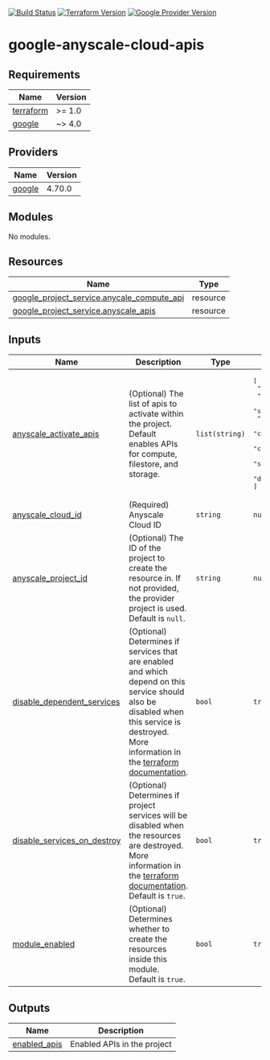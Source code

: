 [![Build Status][badge-build]][build-status]
[![Terraform Version][badge-terraform]](https://github.com/hashicorp/terraform/releases)
[![Google Provider Version][badge-tf-google]](https://github.com/terraform-providers/terraform-provider-google/releases)
# google-anyscale-cloud-apis

<!-- BEGINNING OF PRE-COMMIT-TERRAFORM DOCS HOOK -->
## Requirements

| Name | Version |
|------|---------|
| <a name="requirement_terraform"></a> [terraform](#requirement\_terraform) | >= 1.0 |
| <a name="requirement_google"></a> [google](#requirement\_google) | ~> 4.0 |

## Providers

| Name | Version |
|------|---------|
| <a name="provider_google"></a> [google](#provider\_google) | 4.70.0 |

## Modules

No modules.

## Resources

| Name | Type |
|------|------|
| [google_project_service.anycale_compute_api](https://registry.terraform.io/providers/hashicorp/google/latest/docs/resources/project_service) | resource |
| [google_project_service.anyscale_apis](https://registry.terraform.io/providers/hashicorp/google/latest/docs/resources/project_service) | resource |

## Inputs

| Name | Description | Type | Default | Required |
|------|-------------|------|---------|:--------:|
| <a name="input_anyscale_activate_apis"></a> [anyscale\_activate\_apis](#input\_anyscale\_activate\_apis) | (Optional) The list of apis to activate within the project.<br>Default enables APIs for compute, filestore, and storage. | `list(string)` | <pre>[<br>  "compute.googleapis.com",<br>  "file.googleapis.com",<br>  "storage-component.googleapis.com",<br>  "storage.googleapis.com",<br>  "certificatemanager.googleapis.com",<br>  "cloudresourcemanager.googleapis.com",<br>  "serviceusage.googleapis.com",<br>  "deploymentmanager.googleapis.com"<br>]</pre> | no |
| <a name="input_anyscale_cloud_id"></a> [anyscale\_cloud\_id](#input\_anyscale\_cloud\_id) | (Required) Anyscale Cloud ID | `string` | `null` | no |
| <a name="input_anyscale_project_id"></a> [anyscale\_project\_id](#input\_anyscale\_project\_id) | (Optional) The ID of the project to create the resource in. If not provided, the provider project is used. Default is `null`. | `string` | `null` | no |
| <a name="input_disable_dependent_services"></a> [disable\_dependent\_services](#input\_disable\_dependent\_services) | (Optional) Determines if services that are enabled and which depend on this service should also be disabled when this service is destroyed.<br>More information in the [terraform documentation](https://www.terraform.io/docs/providers/google/r/google_project_service.html#disable_dependent_services). | `bool` | `true` | no |
| <a name="input_disable_services_on_destroy"></a> [disable\_services\_on\_destroy](#input\_disable\_services\_on\_destroy) | (Optional) Determines if project services will be disabled when the resources are destroyed.<br>More information in the [terraform documentation](https://www.terraform.io/docs/providers/google/r/google_project_service.html#disable_on_destroy).<br>Default is `true`. | `bool` | `true` | no |
| <a name="input_module_enabled"></a> [module\_enabled](#input\_module\_enabled) | (Optional) Determines whether to create the resources inside this module. Default is `true`. | `bool` | `true` | no |

## Outputs

| Name | Description |
|------|-------------|
| <a name="output_enabled_apis"></a> [enabled\_apis](#output\_enabled\_apis) | Enabled APIs in the project |
<!-- END OF PRE-COMMIT-TERRAFORM DOCS HOOK -->

<!-- References -->
[Terraform]: https://www.terraform.io
[Issues]: https://github.com/anyscale/sa-terraform-google-cloudfoundation-modules/issues
[badge-build]: https://github.com/anyscale/sa-terraform-google-cloudfoundation-modules/workflows/CI/CD%20Pipeline/badge.svg
[badge-terraform]: https://img.shields.io/badge/terraform-1.x%20-623CE4.svg?logo=terraform
[badge-tf-google]: https://img.shields.io/badge/GCP-4.+-F8991D.svg?logo=terraform
[build-status]: https://github.com/anyscale/sa-terraform-google-cloudfoundation-modules/actions
